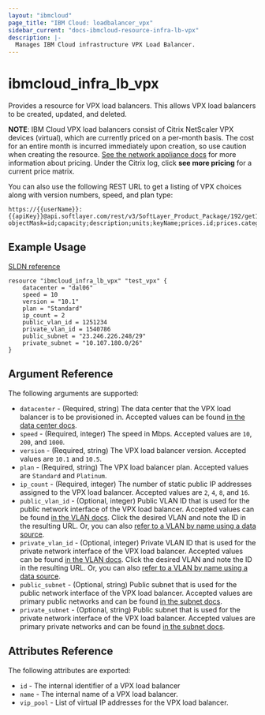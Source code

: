 ```yaml
---
layout: "ibmcloud"
page_title: "IBM Cloud: loadbalancer_vpx"
sidebar_current: "docs-ibmcloud-resource-infra-lb-vpx"
description: |-
  Manages IBM Cloud infrastructure VPX Load Balancer.
---
```


# ibmcloud\_infra_lb_vpx

Provides a resource for VPX load balancers. This allows VPX load balancers to be created, updated, and deleted.

**NOTE**: IBM Cloud VPX load balancers consist of Citrix NetScaler VPX devices (virtual), which are currently priced on a per-month basis. The cost for an entire month is incurred immediately upon creation, so use caution when creating the resource. [See the network appliance docs](http://www.softlayer.com/network-appliances) for more information about pricing. Under the Citrix log, click **see more pricing** for a current price matrix.

You can also use the following REST URL to get a listing of VPX choices along with version numbers, speed, and plan type:

```
https://{{userName}}:{{apiKey}}@api.softlayer.com/rest/v3/SoftLayer_Product_Package/192/getItems.json?objectMask=id;capacity;description;units;keyName;prices.id;prices.categories.id;prices.categories.name
```

## Example Usage

[SLDN reference](http://sldn.softlayer.com/reference/datatypes/SoftLayer_Network_Application_Delivery_Controller)

```hcl
resource "ibmcloud_infra_lb_vpx" "test_vpx" {
    datacenter = "dal06"
    speed = 10
    version = "10.1"
    plan = "Standard"
    ip_count = 2
    public_vlan_id = 1251234
    private_vlan_id = 1540786
    public_subnet = "23.246.226.248/29"
    private_subnet = "10.107.180.0/26"
}
```

## Argument Reference

The following arguments are supported:

* `datacenter` - (Required, string) The data center that the VPX load balancer is to be provisioned in. Accepted values can be found [in the data center docs](http://www.softlayer.com/data-centers).
* `speed` - (Required, integer) The speed in Mbps. Accepted values are `10`, `200`, and `1000`.
* `version` - (Required, string) The VPX load balancer version. Accepted values are `10.1` and `10.5`.
* `plan` - (Required, string) The VPX load balancer plan. Accepted values are `Standard` and `Platinum`.
* `ip_count` - (Required, integer) The number of static public IP addresses assigned to the VPX load balancer. Accepted values are `2`, `4`, `8`, and `16`.
* `public_vlan_id` - (Optional, integer) Public VLAN ID that is used for the public network interface of the VPX load balancer. Accepted values can be found [in the VLAN docs](https://control.softlayer.com/network/vlans). Click the desired VLAN and note the ID in the resulting URL. Or, you can also [refer to a VLAN by name using a data source](../d/infra_vlan.html).
* `private_vlan_id` - (Optional, integer) Private VLAN ID that is used for the private network interface of the VPX load balancer. Accepted values can be found [in the VLAN docs](https://control.softlayer.com/network/vlans). Click  the desired VLAN and note the ID in the resulting URL. Or, you can also [refer to a VLAN by name using a data source](../d/infra_vlan.html).
* `public_subnet` - (Optional, string) Public subnet that is used for the public network interface of the VPX load balancer. Accepted values are primary public networks and can be found [in the subnet docs](https://control.softlayer.com/network/subnets).
* `private_subnet` - (Optional, string) Public subnet that is used for the private network interface of the VPX load balancer. Accepted values are primary private networks and can be found [in the subnet docs](https://control.softlayer.com/network/subnets).

## Attributes Reference

The following attributes are exported:

* `id` - The internal identifier of a VPX load balancer
* `name` - The internal name of a VPX load balancer.
* `vip_pool` - List of virtual IP addresses for the VPX load balancer.
